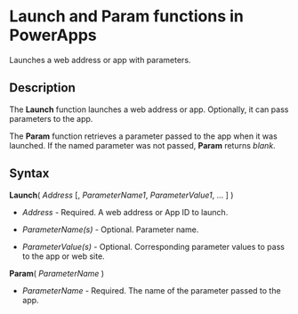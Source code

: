 <properties
	pageTitle="PowerApps: Launch and Param functions"
	description="Reference information for the Param functions in PowerApps, including syntax and examples"
	services=""
	suite="powerapps"
	documentationCenter="na"
	authors="gregli-msft"
	manager="dwrede"
	editor=""
	tags=""/>

<tags
   ms.service="powerapps"
   ms.devlang="na"
   ms.topic="article"
   ms.tgt_pltfrm="na"
   ms.workload="na"
   ms.date="11/07/2015"
   ms.author="gregli"/>

# Launch and Param functions in PowerApps #

Launches a web address or app with parameters.  

## Description ##

The **Launch** function launches a web address or app.  Optionally, it can pass parameters to the app.  

The **Param** function retrieves a parameter passed to the app when it was launched.  If the named parameter was not passed, **Param** returns *blank*.

## Syntax ##

**Launch**( *Address* [, *ParameterName1*, *ParameterValue1*, ... ] )

- *Address* - Required.  A web address or App ID to launch.

- *ParameterName(s)* - Optional.  Parameter name.

- *ParameterValue(s)* - Optional.  Corresponding parameter values to pass to the app or web site.

**Param**( *ParameterName* )

- *ParameterName* - Required.  The name of the parameter passed to the app.

